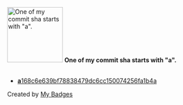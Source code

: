 <img src="https://my-badges.github.io/my-badges/a-commit.png" alt="One of my commit sha starts with &quot;a&quot;." title="One of my commit sha starts with &quot;a&quot;." width="128">
<strong>One of my commit sha starts with &quot;a&quot;.</strong>
<br><br>

- <a href="https://github.com/NCherfaoui/SymfonyProject/commit/a168c6e639bf78838479dc6cc150074256fa1b4a"><strong>a</strong>168c6e639bf78838479dc6cc150074256fa1b4a</a>


Created by <a href="https://github.com/my-badges/my-badges">My Badges</a>